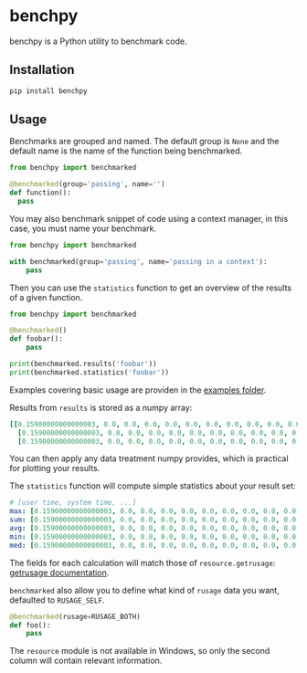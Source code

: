 benchpy
=======
benchpy is a Python utility to benchmark code.

Installation
------------
```bash
pip install benchpy
```

Usage
-----
Benchmarks are grouped and named. The default group is `None` and the default
name is the name of the function being benchmarked.

```python
from benchpy import benchmarked

@benchmarked(group='passing', name='')
def function():
  pass
```

You may also benchmark snippet of code using a context manager, in this case,
you must name your benchmark.

```python
from benchpy import benchmarked

with benchmarked(group='passing', name='passing in a context'):
    pass
```

Then you can use the `statistics` function to get an overview of the results of
a given function.
```python
from benchpy import benchmarked

@benchmarked()
def foobar():
    pass

print(benchmarked.results('foobar'))
print(benchmarked.statistics('foobar'))
```

Examples covering basic usage are providen in the
[examples folder](https://github.com/arteymix/benchpy/tree/master/examples).

Results from `results` is stored as a numpy array:
```yaml
[[0.15900000000000003, 0.0, 0.0, 0.0, 0.0, 0.0, 0.0, 0.0, 0.0, 0.0, 0.0, 0.0, 0.0, 0.0, 0.0, 1.0],
  [0.15900000000000003, 0.0, 0.0, 0.0, 0.0, 0.0, 0.0, 0.0, 0.0, 0.0, 0.0, 0.0, 0.0, 0.0, 0.0, 1.0],
  [0.15900000000000003, 0.0, 0.0, 0.0, 0.0, 0.0, 0.0, 0.0, 0.0, 0.0, 0.0, 0.0, 0.0, 0.0, 0.0, 1.0]]
```

You can then apply any data treatment numpy provides, which is practical for
plotting your results.

The `statistics` function will compute simple statistics about your result set:
```yaml
# [user time, system time, ...]
max: [0.15900000000000003, 0.0, 0.0, 0.0, 0.0, 0.0, 0.0, 0.0, 0.0, 0.0, 0.0, 0.0, 0.0, 0.0, 0.0, 1.0],
sum: [0.15900000000000003, 0.0, 0.0, 0.0, 0.0, 0.0, 0.0, 0.0, 0.0, 0.0, 0.0, 0.0, 0.0, 0.0, 0.0, 1.0],
avg: [0.15900000000000003, 0.0, 0.0, 0.0, 0.0, 0.0, 0.0, 0.0, 0.0, 0.0, 0.0, 0.0, 0.0, 0.0, 0.0, 1.0],
min: [0.15900000000000003, 0.0, 0.0, 0.0, 0.0, 0.0, 0.0, 0.0, 0.0, 0.0, 0.0, 0.0, 0.0, 0.0, 0.0, 1.0],
med: [0.15900000000000003, 0.0, 0.0, 0.0, 0.0, 0.0, 0.0, 0.0, 0.0, 0.0, 0.0, 0.0, 0.0, 0.0, 0.0, 1.0]
```

The fields for each calculation will match those of `resource.getrusage`:
[getrusage documentation](https://docs.python.org/2/library/resource.html#resource.getrusage).

`benchmarked` also allow you to define what kind of `rusage` data you want,
defaulted to `RUSAGE_SELF`.

```python
@benchmarked(rusage=RUSAGE_BOTH)
def foo():
    pass
```

The `resource` module is not available in Windows, so only the second column
will contain relevant information.
